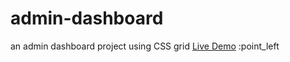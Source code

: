 # admin-dashboard
an admin dashboard project using CSS grid
[Live Demo](https://seifboudokhane.github.io/admin-dashboard/) :point_left
